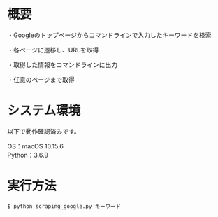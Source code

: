 # 概要

・Googleのトップページからコマンドラインで入力したキーワードを検索

・各ページに遷移し、URLを取得

・取得した情報をコマンドラインに出力

・任意のページまで取得


# システム環境

以下で動作確認済みです。

OS：macOS 10.15.6  
Python：3.6.9


# 実行方法

```
$ python scraping_google.py キーワード
```
